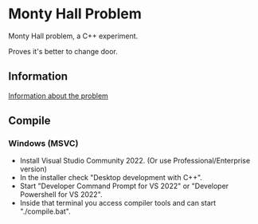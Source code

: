 # Monty Hall Problem
Monty Hall problem, a C++ experiment.

Proves it's better to change door.

## Information
[Information about the problem](https://en.wikipedia.org/wiki/Monty_Hall_problem "Article on Wikipedia")

## Compile
### Windows (MSVC)
* Install Visual Studio Community 2022. (Or use Professional/Enterprise version)
* In the installer check "Desktop development with C++".
* Start "Developer Command Prompt for VS 2022" or "Developer Powershell for VS 2022".
* Inside that terminal you access compiler tools and can start "./compile.bat".

